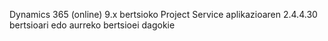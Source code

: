 Dynamics 365 (online) 9.x bertsioko Project Service aplikazioaren 2.4.4.30 bertsioari edo aurreko bertsioei dagokie
